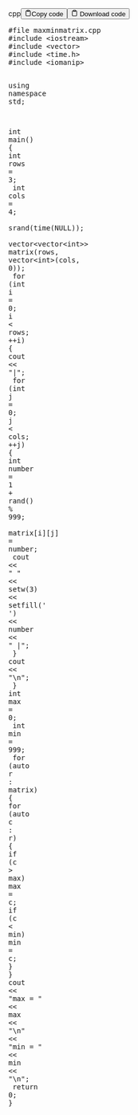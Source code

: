 <div class="code-element"><div class="lang-line"><text>cpp</text><button class="copy-button" id="code794b" onclick="copyCode(code794, code794b)"><svg stroke="currentColor" fill="none" stroke-width="2" viewBox="0 0 24 24" stroke-linecap="round" stroke-linejoin="round" class="h-4 w-4" height="1em" width="1em" xmlns="http://www.w3.org/2000/svg"><path d="M16 4h2a2 2 0 0 1 2 2v14a2 2 0 0 1-2 2H6a2 2 0 0 1-2-2V6a2 2 0 0 1 2-2h2"></path><rect x="8" y="2" width="8" height="4" rx="1" ry="1"></rect></svg><text>Copy code</text></button><button class="copy-button-2" id="code794_2b" onclick="DownloadCode(code794, code794_2b, 'maxminmatrix.cpp')">
    <svg stroke="currentColor" fill="none" stroke-width="2" viewBox="0 0 24 24" stroke-linecap="round" stroke-linejoin="round" class="h-4 w-4" height="1em" width="1em" xmlns="http://www.w3.org/2000/svg">
      <path d="M16 4h2a2 2 0 0 1 2 2v14a2 2 0 0 1-2 2H6a2 2 0 0 1-2-2V6a2 2 0 0 1 2-2h2"></path>
      <rect x="8" y="2" width="8" height="4" rx="1" ry="1"></rect>
    </svg>
    <text>Download code</text>
  </button></div><div class="code" id="code794"><div class="highlight"><pre><span></span><span class="cp">#file maxminmatrix.cpp</span>
<span class="cp">#include</span><span class="w"> </span><span class="cpf">&lt;iostream&gt;</span>
<span class="cp">#include</span><span class="w"> </span><span class="cpf">&lt;vector&gt;</span>
<span class="cp">#include</span><span class="w"> </span><span class="cpf">&lt;time.h&gt;</span>
<span class="cp">#include</span><span class="w"> </span><span class="cpf">&lt;iomanip&gt;</span>

<span class="k">using</span><span class="w"> </span><span class="k">namespace</span><span class="w"> </span><span class="nn">std</span><span class="p">;</span>

<span class="kt">int</span><span class="w"> </span><span class="nf">main</span><span class="p">()</span>
<span class="p">{</span>
<span class="w">    </span><span class="kt">int</span><span class="w"> </span><span class="n">rows</span><span class="w"> </span><span class="o">=</span><span class="w"> </span><span class="mi">3</span><span class="p">;</span>
<span class="w">    </span><span class="kt">int</span><span class="w"> </span><span class="n">cols</span><span class="w"> </span><span class="o">=</span><span class="w"> </span><span class="mi">4</span><span class="p">;</span>
<span class="w">    </span><span class="n">srand</span><span class="p">(</span><span class="n">time</span><span class="p">(</span><span class="nb">NULL</span><span class="p">));</span>
<span class="w">    </span><span class="n">vector</span><span class="o">&lt;</span><span class="n">vector</span><span class="o">&lt;</span><span class="kt">int</span><span class="o">&gt;&gt;</span><span class="w"> </span><span class="n">matrix</span><span class="p">(</span><span class="n">rows</span><span class="p">,</span><span class="w"> </span><span class="n">vector</span><span class="o">&lt;</span><span class="kt">int</span><span class="o">&gt;</span><span class="p">(</span><span class="n">cols</span><span class="p">,</span><span class="w"> </span><span class="mi">0</span><span class="p">));</span>
<span class="w">    </span><span class="k">for</span><span class="w"> </span><span class="p">(</span><span class="kt">int</span><span class="w"> </span><span class="n">i</span><span class="w"> </span><span class="o">=</span><span class="w"> </span><span class="mi">0</span><span class="p">;</span><span class="w"> </span><span class="n">i</span><span class="w"> </span><span class="o">&lt;</span><span class="w"> </span><span class="n">rows</span><span class="p">;</span><span class="w"> </span><span class="o">++</span><span class="n">i</span><span class="p">)</span><span class="w"> </span><span class="p">{</span>
<span class="w">        </span><span class="n">cout</span><span class="w"> </span><span class="o">&lt;&lt;</span><span class="w"> </span><span class="s">&quot;|&quot;</span><span class="p">;</span>
<span class="w">        </span><span class="k">for</span><span class="w"> </span><span class="p">(</span><span class="kt">int</span><span class="w"> </span><span class="n">j</span><span class="w"> </span><span class="o">=</span><span class="w"> </span><span class="mi">0</span><span class="p">;</span><span class="w"> </span><span class="n">j</span><span class="w"> </span><span class="o">&lt;</span><span class="w"> </span><span class="n">cols</span><span class="p">;</span><span class="w"> </span><span class="o">++</span><span class="n">j</span><span class="p">)</span><span class="w"> </span><span class="p">{</span>
<span class="w">            </span><span class="kt">int</span><span class="w"> </span><span class="n">number</span><span class="w"> </span><span class="o">=</span><span class="w"> </span><span class="mi">1</span><span class="w"> </span><span class="o">+</span><span class="w"> </span><span class="n">rand</span><span class="p">()</span><span class="w"> </span><span class="o">%</span><span class="w"> </span><span class="mi">999</span><span class="p">;</span>
<span class="w">            </span><span class="n">matrix</span><span class="p">[</span><span class="n">i</span><span class="p">][</span><span class="n">j</span><span class="p">]</span><span class="w"> </span><span class="o">=</span><span class="w"> </span><span class="n">number</span><span class="p">;</span>
<span class="w">            </span><span class="n">cout</span><span class="w"> </span><span class="o">&lt;&lt;</span><span class="w"> </span><span class="s">&quot; &quot;</span><span class="w"> </span><span class="o">&lt;&lt;</span><span class="w"> </span><span class="n">setw</span><span class="p">(</span><span class="mi">3</span><span class="p">)</span><span class="w"> </span><span class="o">&lt;&lt;</span><span class="w"> </span><span class="n">setfill</span><span class="p">(</span><span class="sc">&#39; &#39;</span><span class="p">)</span><span class="w"> </span><span class="o">&lt;&lt;</span><span class="w"> </span><span class="n">number</span><span class="w"> </span><span class="o">&lt;&lt;</span><span class="w"> </span><span class="s">&quot; |&quot;</span><span class="p">;</span>
<span class="w">        </span><span class="p">}</span>
<span class="w">        </span><span class="n">cout</span><span class="w"> </span><span class="o">&lt;&lt;</span><span class="w"> </span><span class="s">&quot;</span><span class="se">\n</span><span class="s">&quot;</span><span class="p">;</span>
<span class="w">    </span><span class="p">}</span>
<span class="w">    </span><span class="kt">int</span><span class="w"> </span><span class="n">max</span><span class="w"> </span><span class="o">=</span><span class="w"> </span><span class="mi">0</span><span class="p">;</span>
<span class="w">    </span><span class="kt">int</span><span class="w"> </span><span class="n">min</span><span class="w"> </span><span class="o">=</span><span class="w"> </span><span class="mi">999</span><span class="p">;</span>
<span class="w">    </span><span class="k">for</span><span class="w"> </span><span class="p">(</span><span class="k">auto</span><span class="w"> </span><span class="n">r</span><span class="w"> </span><span class="o">:</span><span class="w"> </span><span class="n">matrix</span><span class="p">)</span><span class="w"> </span><span class="p">{</span>
<span class="w">        </span><span class="k">for</span><span class="w"> </span><span class="p">(</span><span class="k">auto</span><span class="w"> </span><span class="n">c</span><span class="w"> </span><span class="o">:</span><span class="w"> </span><span class="n">r</span><span class="p">)</span><span class="w"> </span><span class="p">{</span>
<span class="w">            </span><span class="k">if</span><span class="w"> </span><span class="p">(</span><span class="n">c</span><span class="w"> </span><span class="o">&gt;</span><span class="w"> </span><span class="n">max</span><span class="p">)</span><span class="w"> </span><span class="n">max</span><span class="w"> </span><span class="o">=</span><span class="w"> </span><span class="n">c</span><span class="p">;</span>
<span class="w">            </span><span class="k">if</span><span class="w"> </span><span class="p">(</span><span class="n">c</span><span class="w"> </span><span class="o">&lt;</span><span class="w"> </span><span class="n">min</span><span class="p">)</span><span class="w"> </span><span class="n">min</span><span class="w"> </span><span class="o">=</span><span class="w"> </span><span class="n">c</span><span class="p">;</span>
<span class="w">        </span><span class="p">}</span>
<span class="w">    </span><span class="p">}</span>
<span class="w">    </span><span class="n">cout</span><span class="w"> </span><span class="o">&lt;&lt;</span><span class="w"> </span><span class="s">&quot;max = &quot;</span><span class="w"> </span><span class="o">&lt;&lt;</span><span class="w"> </span><span class="n">max</span><span class="w"> </span><span class="o">&lt;&lt;</span><span class="w"> </span><span class="s">&quot;</span><span class="se">\n</span><span class="s">&quot;</span><span class="w"> </span><span class="o">&lt;&lt;</span><span class="w"> </span><span class="s">&quot;min = &quot;</span><span class="w"> </span><span class="o">&lt;&lt;</span><span class="w"> </span><span class="n">min</span><span class="w"> </span><span class="o">&lt;&lt;</span><span class="w"> </span><span class="s">&quot;</span><span class="se">\n</span><span class="s">&quot;</span><span class="p">;</span>
<span class="w">    </span><span class="k">return</span><span class="w"> </span><span class="mi">0</span><span class="p">;</span>
<span class="p">}</span>
</pre></div></div></div>